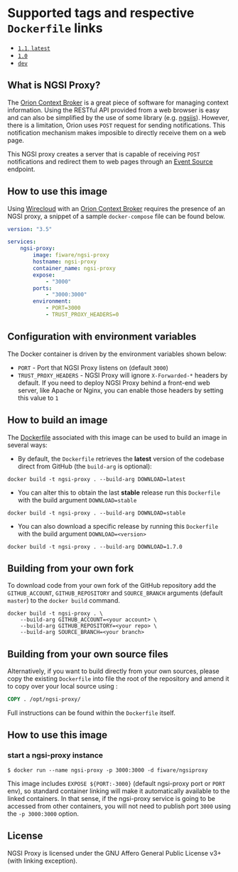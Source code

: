 # Supported tags and respective `Dockerfile` links

-   [`1.1`, `latest`](https://github.com/conwetlab/ngsi-proxy/blob/1.1.x/docker/Dockerfile)
-   [`1.0`](https://github.com/conwetlab/ngsi-proxy/blob/1.0.x/docker/Dockerfile)
-   [`dev`](https://github.com/conwetlab/ngsi-proxy/blob/develop/docker/Dockerfile)

## What is NGSI Proxy?

The [Orion Context Broker](https://github.com/telefonicaid/fiware-orion) is a great piece of software for managing
context information. Using the RESTful API provided from a web browser is easy and can also be simplified by the use of
some library (e.g. [ngsijs](https://github.com/conwetlab/ngsijs)). However, there is a limitation, Orion uses `POST`
request for sending notifications. This notification mechanism makes imposible to directly receive them on a web page.

This NGSI proxy creates a server that is capable of receiving `POST` notifications and redirect them to web pages
through an [Event Source](https://developer.mozilla.org/docs/Web/API/EventSource) endpoint.

## How to use this image

Using [Wirecloud](https://wirecloud.rtfd.io) with an
[Orion Context Broker](https://fiware-orion.readthedocs.io/en/latest/) requires the presence of an NGSI proxy, a snippet
of a sample `docker-compose` file can be found below.

```yml
version: "3.5"

services:
    ngsi-proxy:
        image: fiware/ngsi-proxy
        hostname: ngsi-proxy
        container_name: ngsi-proxy
        expose:
            - "3000"
        ports:
            - "3000:3000"
        environment:
            - PORT=3000
            - TRUST_PROXY_HEADERS=0
```

## Configuration with environment variables

The Docker container is driven by the environment variables shown below:

-   `PORT` - Port that NGSI Proxy listens on (default `3000`)
-   `TRUST_PROXY_HEADERS` - NGSI Proxy will ignore `X-Forwarded-*` headers by default. If you need to deploy NGSI Proxy
    behind a front-end web server, like Apache or Nginx, you can enable those headers by setting this value to `1`

## How to build an image

The [Dockerfile](https://github.com/conwetlab/ngsi-proxy/blob/develop/docker/Dockerfile) associated with this image can
be used to build an image in several ways:

-   By default, the `Dockerfile` retrieves the **latest** version of the codebase direct from GitHub (the `build-arg` is
    optional):

```console
docker build -t ngsi-proxy . --build-arg DOWNLOAD=latest
```

-   You can alter this to obtain the last **stable** release run this `Dockerfile` with the build argument
    `DOWNLOAD=stable`

```console
docker build -t ngsi-proxy . --build-arg DOWNLOAD=stable
```

-   You can also download a specific release by running this `Dockerfile` with the build argument `DOWNLOAD=<version>`

```console
docker build -t ngsi-proxy . --build-arg DOWNLOAD=1.7.0
```

## Building from your own fork

To download code from your own fork of the GitHub repository add the `GITHUB_ACCOUNT`, `GITHUB_REPOSITORY` and
`SOURCE_BRANCH` arguments (default `master`) to the `docker build` command.

```console
docker build -t ngsi-proxy . \
    --build-arg GITHUB_ACCOUNT=<your account> \
    --build-arg GITHUB_REPOSITORY=<your repo> \
    --build-arg SOURCE_BRANCH=<your branch>
```

## Building from your own source files

Alternatively, if you want to build directly from your own sources, please copy the existing `Dockerfile` into file the
root of the repository and amend it to copy over your local source using :

```Dockerfile
COPY . /opt/ngsi-proxy/
```

Full instructions can be found within the `Dockerfile` itself.

## How to use this image

### start a ngsi-proxy instance

    $ docker run --name ngsi-proxy -p 3000:3000 -d fiware/ngsiproxy

This image includes `EXPOSE ${PORT:-3000}` (default ngsi-proxy port or `PORT` env), so standard container linking will
make it automatically available to the linked containers. In that sense, if the ngsi-proxy service is going to be
accessed from other containers, you will not need to publish port `3000` using the `-p 3000:3000` option.

## License

NGSI Proxy is licensed under the GNU Affero General Public License v3+ (with linking exception).

